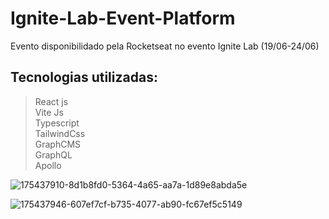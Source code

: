 # Ignite-Lab-Event-Platform

Evento disponibilidado pela Rocketseat no evento Ignite Lab (19/06-24/06)
## Tecnologias utilizadas:
>React js <br/>
>Vite Js <br/>
>Typescript <br/>
>TailwindCss <br/> 
>GraphCMS <br/>
>GraphQL <br/>
>Apollo <br/>

![175437910-8d1b8fd0-5364-4a65-aa7a-1d89e8abda5e](https://user-images.githubusercontent.com/62970346/175438104-01188ae0-03bb-4f6c-b6e3-cf589048a095.png)

![175437946-607ef7cf-b735-4077-ab90-fc67ef5c5149](https://user-images.githubusercontent.com/62970346/175438125-4fc2c7ad-8583-4d0a-850c-ac4285709e61.png)
